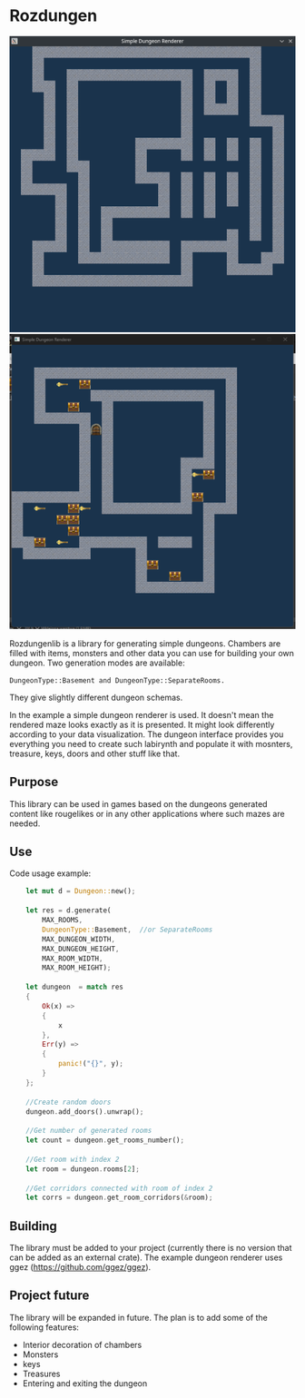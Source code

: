 # Rozdungen

![dungeon pic 1](https://github.com/rozensoftware/rozdungen/blob/master/dungeon.png)
![dungeon pic 2](https://github.com/rozensoftware/rozdungen/blob/master/dungeon2.png)

Rozdungenlib is a library for generating simple dungeons. Chambers are filled with items, monsters and other data you can use for building your own dungeon. Two generation modes are available: 

```
DungeonType::Basement and DungeonType::SeparateRooms.
``` 

They give slightly different dungeon schemas.

In the example a simple dungeon renderer is used. It doesn't mean the rendered maze looks exactly as it is presented. It might look differently according to your data visualization.
The dungeon interface provides you everything you need to create such labirynth and populate it with mosnters, treasure, keys, doors and other stuff like that.

## Purpose

This library can be used in games based on the dungeons generated content like rougelikes or in any other applications where such mazes are needed.

## Use

Code usage example:

```rust
    let mut d = Dungeon::new();
    
    let res = d.generate(
        MAX_ROOMS, 
        DungeonType::Basement,  //or SeparateRooms
        MAX_DUNGEON_WIDTH, 
        MAX_DUNGEON_HEIGHT, 
        MAX_ROOM_WIDTH, 
        MAX_ROOM_HEIGHT);

    let dungeon  = match res
    {
        Ok(x) =>
        {
            x
        },
        Err(y) =>
        {
            panic!("{}", y);
        }
    };

    //Create random doors
    dungeon.add_doors().unwrap();
    
    //Get number of generated rooms
    let count = dungeon.get_rooms_number();

    //Get room with index 2
    let room = dungeon.rooms[2];

    //Get corridors connected with room of index 2
    let corrs = dungeon.get_room_corridors(&room);
```

## Building

The library must be added to your project (currently there is no version that can be added as an external crate). The example dungeon renderer uses ggez (https://github.com/ggez/ggez).

## Project future

The library will be expanded in future. The plan is to add some of the following features:

- Interior decoration of chambers
- Monsters
- keys
- Treasures
- Entering and exiting the dungeon
